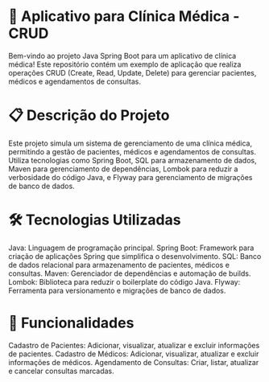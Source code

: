 <h1>🏥 Aplicativo para Clínica Médica - CRUD</h1>
Bem-vindo ao projeto Java Spring Boot para um aplicativo de clínica médica! Este repositório contém um exemplo de aplicação que realiza operações CRUD (Create, Read, Update, Delete) para gerenciar pacientes, médicos e agendamentos de consultas.

<h1>📋 Descrição do Projeto</h1>
Este projeto simula um sistema de gerenciamento de uma clínica médica, permitindo a gestão de pacientes, médicos e agendamentos de consultas. Utiliza tecnologias como Spring Boot, SQL para armazenamento de dados, Maven para gerenciamento de dependências, Lombok para reduzir a verbosidade do código Java, e Flyway para gerenciamento de migrações de banco de dados.

<h1>🛠️ Tecnologias Utilizadas</h1>
Java: Linguagem de programação principal.
Spring Boot: Framework para criação de aplicações Spring que simplifica o desenvolvimento.
SQL: Banco de dados relacional para armazenamento de pacientes, médicos e consultas.
Maven: Gerenciador de dependências e automação de builds.
Lombok: Biblioteca para reduzir o boilerplate do código Java.
Flyway: Ferramenta para versionamento e migrações de banco de dados.

<h1>🔧 Funcionalidades</h1>
Cadastro de Pacientes: Adicionar, visualizar, atualizar e excluir informações de pacientes.
Cadastro de Médicos: Adicionar, visualizar, atualizar e excluir informações de médicos.
Agendamento de Consultas: Criar, listar, atualizar e cancelar consultas marcadas.
